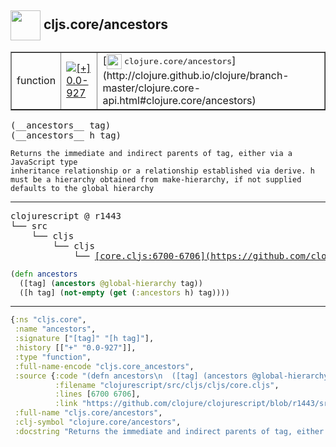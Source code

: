 ## <img width="48px" valign="middle" src="http://i.imgur.com/Hi20huC.png"> cljs.core/ancestors

 <table border="1">
<tr>
<td>function</td>
<td><a href="https://github.com/cljsinfo/api-refs/tree/0.0-927"><img valign="middle" alt="[+] 0.0-927" src="https://img.shields.io/badge/+-0.0--927-lightgrey.svg"></a> </td>
<td>
[<img height="24px" valign="middle" src="http://i.imgur.com/1GjPKvB.png"> <samp>clojure.core/ancestors</samp>](http://clojure.github.io/clojure/branch-master/clojure.core-api.html#clojure.core/ancestors)
</td>
</tr>
</table>

 <samp>
(__ancestors__ tag)<br>
(__ancestors__ h tag)<br>
</samp>

```
Returns the immediate and indirect parents of tag, either via a JavaScript type
inheritance relationship or a relationship established via derive. h
must be a hierarchy obtained from make-hierarchy, if not supplied
defaults to the global hierarchy
```

---

 <pre>
clojurescript @ r1443
└── src
    └── cljs
        └── cljs
            └── <ins>[core.cljs:6700-6706](https://github.com/clojure/clojurescript/blob/r1443/src/cljs/cljs/core.cljs#L6700-L6706)</ins>
</pre>

```clj
(defn ancestors
  ([tag] (ancestors @global-hierarchy tag))
  ([h tag] (not-empty (get (:ancestors h) tag))))
```


---

```clj
{:ns "cljs.core",
 :name "ancestors",
 :signature ["[tag]" "[h tag]"],
 :history [["+" "0.0-927"]],
 :type "function",
 :full-name-encode "cljs.core_ancestors",
 :source {:code "(defn ancestors\n  ([tag] (ancestors @global-hierarchy tag))\n  ([h tag] (not-empty (get (:ancestors h) tag))))",
          :filename "clojurescript/src/cljs/cljs/core.cljs",
          :lines [6700 6706],
          :link "https://github.com/clojure/clojurescript/blob/r1443/src/cljs/cljs/core.cljs#L6700-L6706"},
 :full-name "cljs.core/ancestors",
 :clj-symbol "clojure.core/ancestors",
 :docstring "Returns the immediate and indirect parents of tag, either via a JavaScript type\ninheritance relationship or a relationship established via derive. h\nmust be a hierarchy obtained from make-hierarchy, if not supplied\ndefaults to the global hierarchy"}

```
